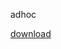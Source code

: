 adhoc

<a href='itms-services://?action=download-manifest&url=https://github.com/andywang1908/images/DistributionSummary.plist'>download</a>

